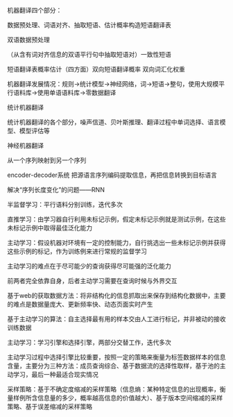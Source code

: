 机器翻译四个部分：

数据预处理、词语对齐、抽取短语、估计概率构造短语翻译表

双语数据预处理  

（从含有词对齐信息的双语平行句中抽取短语对）一致性短语 

短语翻译表概率估计（四方面）双向短语翻译概率  双向词汇化权重

机器翻译发展情况：规则→统计模型→神经网络，词→短语→整句，使用大规模平行语料库→使用单语语料库→零数据翻译



统计机器翻译

统计机器翻译的各个部分，噪声信道、贝叶斯推理、翻译过程中单词选择、语言模型、模型评估等



神经机器翻译

从一个序列映射到另一个序列 

encoder-decoder系统 把源语言序列编码提取信息，再把信息转换到目标语言 

解决“序列长度变化”的问题——RNN



半监督学习：平行语料分别训练，迭代多次

直推学习：由学习器自行利用未标记示例，假定未标记示例就是测试示例，在这些未标记示例中取得最佳泛化能力

主动学习：假设机器对环境有一定的控制能力，自行挑选出一些未标记示例并获得这些示例的标记，作为训练例来进行常规的监督学习

主动学习的难点在于尽可能少的查询获得尽可能强的泛化能力

前两者完全依靠自身，后者主动学习需要在查询时候与外界交互



基于web的获取数据方法：将非结构化的信息抓取出来保存到结构化数据中，主要的难点是数据量庞大、更新频率快、动态页面实时产生

基于主动学习的算法：自主选择最有用的样本交由人工进行标记，并非被动的接收训练数据

主动学习：学习引擎和选择引擎，两部分交替工作，迭代多次

主动学习过程中选择引擎比较重要，按照一定的策略来衡量为标签数据样本的信息含量，主要分为三种方法：成员查询综合、基于数据流的选择性取样，基于池的主动学习，最后一种最适合现实情况

采样策略：基于不确定度缩减的采样策略（信息熵：某种特定信息的出现概率，衡量样例所含信息量的多少，概率越高信息的价值越大）、基于版本空间缩减的采样策略、基于误差缩减的采样策略



